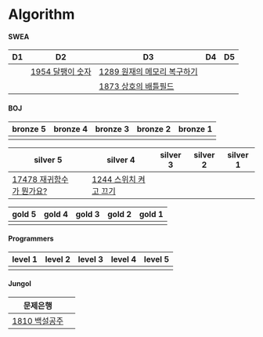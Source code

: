 # Algorithm

#### SWEA

| D1   | D2                                                           | D3                                                           | D4   | D5   |
| ---- | ------------------------------------------------------------ | ------------------------------------------------------------ | ---- | ---- |
|      | <a href="https://github.com/dlguswjd0258/Algorithm/tree/test/SWEA/D2/S1954_달팽이숫자.java">1954 달팽이 숫자</a> | <a href="https://github.com/dlguswjd0258/Algorithm/tree/test/SWEA/D3/S1289_원재의메모리복구하기.java">1289 원재의 메모리 복구하기</a> |      |      |
|      |                                                              | <a href="https://github.com/dlguswjd0258/Algorithm/tree/test/SWEA/D3/S1873_상호의배틀필드.java">1873 상호의 배틀필드</a> |      |      |





#### BOJ

| bronze 5 | bronze 4 | bronze 3 | bronze 2 | bronze 1 |
| -------- | -------- | -------- | -------- | -------- |
|          |          |          |          |          |



| silver 5                                                     | silver 4                                                     | silver 3 | silver 2 | silver 1 |
| ------------------------------------------------------------ | ------------------------------------------------------------ | -------- | -------- | -------- |
| <a href="https://github.com/dlguswjd0258/Algorithm/tree/test/BOJ/silver5/B17478_재귀함수가뭔가요.java">17478 재귀함수가 뭔가요?</a> | <a href="https://github.com/dlguswjd0258/Algorithm/tree/test/BOJ/silver4/B1244_스위치켜고끄기.java">1244 스위치 켜고 끄기</a> |          |          |          |



| gold 5 | gold 4 | gold 3 | gold 2 | gold 1 |
| ------ | ------ | ------ | ------ | ------ |
|        |        |        |        |        |





#### Programmers

| level 1 | level 2 | level 3 | level 4 | level 5 |
| ------- | ------- | ------- | ------- | ------- |
|         |         |         |         |         |





#### Jungol

| 문제은행                                                     |      |
| ------------------------------------------------------------ | ---- |
| <a href="https://github.com/dlguswjd0258/Algorithm/tree/test/Jungol/J1810_백설공주.java">1810 백설공주</a> |      |



